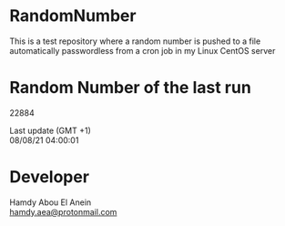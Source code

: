 # RandomNumber    
This is a test repository where a random number is pushed to a file automatically passwordless from a cron job in my Linux CentOS server    
# Random Number of the last run   
22884
      
Last update (GMT +1)    
08/08/21 04:00:01
# Developer    
Hamdy Abou El Anein   
hamdy.aea@protonmail.com
